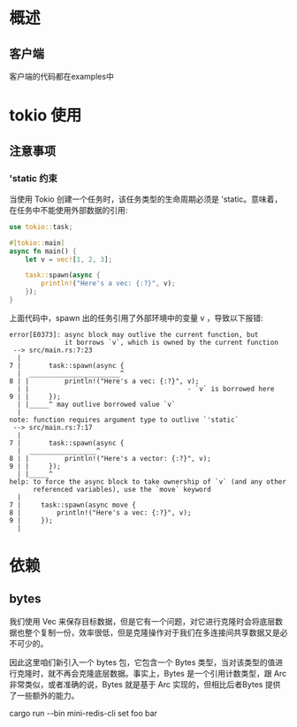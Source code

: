 # 概述
## 客户端
客户端的代码都在examples中

# tokio 使用
## 注意事项
### 'static 约束
当使用 Tokio 创建一个任务时，该任务类型的生命周期必须是 'static。意味着，在任务中不能使用外部数据的引用:
```rs
use tokio::task;

#[tokio::main]
async fn main() {
    let v = vec![1, 2, 3];

    task::spawn(async {
        println!("Here's a vec: {:?}", v);
    });
}
```
上面代码中，spawn 出的任务引用了外部环境中的变量 v ，导致以下报错:

```shell
error[E0373]: async block may outlive the current function, but
              it borrows `v`, which is owned by the current function
 --> src/main.rs:7:23
  |
7 |       task::spawn(async {
  |  _______________________^
8 | |         println!("Here's a vec: {:?}", v);
  | |                                        - `v` is borrowed here
9 | |     });
  | |_____^ may outlive borrowed value `v`
  |
note: function requires argument type to outlive `'static`
 --> src/main.rs:7:17
  |
7 |       task::spawn(async {
  |  _________________^
8 | |         println!("Here's a vector: {:?}", v);
9 | |     });
  | |_____^
help: to force the async block to take ownership of `v` (and any other
      referenced variables), use the `move` keyword
  |
7 |     task::spawn(async move {
8 |         println!("Here's a vec: {:?}", v);
9 |     });
  |
```

# 依赖
## bytes 
我们使用 Vec<u8> 来保存目标数据，但是它有一个问题，对它进行克隆时会将底层数据也整个复制一份，效率很低，但是克隆操作对于我们在多连接间共享数据又是必不可少的。

因此这里咱们新引入一个 bytes 包，它包含一个 Bytes 类型，当对该类型的值进行克隆时，就不再会克隆底层数据。事实上，Bytes 是一个引用计数类型，跟 Arc 非常类似，或者准确的说，Bytes 就是基于 Arc 实现的，但相比后者Bytes 提供了一些额外的能力。

cargo run --bin mini-redis-cli set foo bar
